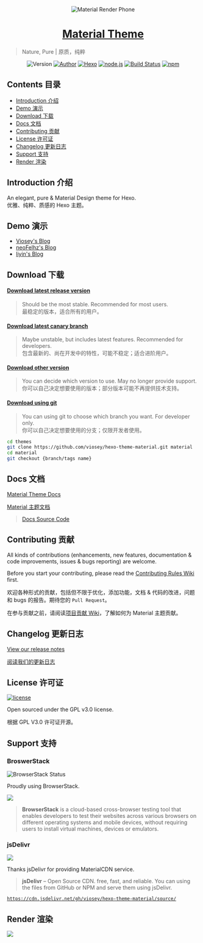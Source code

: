 <p align="center">
<img src="https://i.loli.net/2017/09/07/59b1367f76fdb.png" alt="Material Render Phone">
</p>

<h1 align="center"><a href="https://material.viosey.com" target="_blank">Material Theme</a></h1>

> Nature, Pure | 原质，纯粹

<p align="center">
<img alt="Version" src="https://img.shields.io/badge/version-1.5.0-757575.svg?style=flat-square"/>
<a href="https://viosey.com"><img alt="Author" src="https://img.shields.io/badge/author-Viosey-red.svg?style=flat-square"/></a>
<a href="https://hexo.io"><img alt="Hexo" src="https://img.shields.io/badge/hexo-3.0+-0e83cd.svg?style=flat-square"/></a>
<a href="https://nodejs.org/"><img alt="node.js" src="https://img.shields.io/badge/node.js-6.0%2B-43853d.svg?style=flat-square"/></a>
<a href="https://travis-ci.org/viosey/hexo-theme-material"><img alt="Build Status" src="https://img.shields.io/travis/viosey/hexo-theme-material.svg?style=flat-square"/></a>
<a href="https://www.npmjs.com/package/hexo-material"><img alt="npm" src="https://img.shields.io/npm/dt/hexo-material.svg?style=flat-square"/></a>
</p>


## Contents 目录

- [Introduction 介绍](#introduction-介绍)
- [Demo 演示](#demo-演示)
- [Download 下载](#download-下载)
- [Docs 文档](#docs-文档)
- [Contributing 贡献](#contributing-贡献)
- [License 许可证](#license-许可证)
- [Changelog 更新日志](#changelog-更新日志)
- [Support 支持](#support-支持)
- [Render 渲染](#render-渲染)


## Introduction 介绍

An elegant, pure & Material Design theme for Hexo.  
优雅、纯粹、质感的 Hexo 主题。


## Demo 演示

- [Viosey's Blog](https://blog.viosey.com)
- [neoFelhz's Blog](https://blog.nfz.moe)
- [liyin's Blog](https://liyin.date)


## Download 下载

#### [Download latest release version](https://github.com/viosey/hexo-theme-material/releases/latest)

> Should be the most stable. Recommended for most users.  
> 最稳定的版本，适合所有的用户。

#### [Download latest canary branch](https://github.com/viosey/hexo-theme-material/archive/canary.zip)

> Maybe unstable, but includes latest features. Recommended for developers.  
> 包含最新的、尚在开发中的特性，可能不稳定；适合进阶用户。

#### [Download other version](https://github.com/viosey/hexo-theme-material/releases)

> You can decide which version to use. May no longer provide support.  
> 你可以自己决定想要使用的版本；部分版本可能不再提供技术支持。

#### [Download using git](https://github.com/viosey/hexo-theme-material/releases)

> You can using git to choose which branch you want. For developer only.  
> 你可以自己决定想要使用的分支；仅限开发者使用。

```bash
cd themes
git clone https://github.com/viosey/hexo-theme-material.git material
cd material
git checkout {branch/tags name}
```

## Docs 文档

[Material Theme Docs](https://material.viosey.com/docs/)

[Material 主题文档](https://material.viosey.com/docs/)

> [Docs Source Code](https://github.com/neko-dev/material-theme-docs)


## Contributing 贡献

All kinds of contributions (enhancements, new features, documentation & code improvements, issues & bugs reporting) are welcome.

Before you start your contributing, please read the [Contributing Rules Wiki](https://github.com/viosey/hexo-theme-material/wiki) first.

欢迎各种形式的贡献，包括但不限于优化，添加功能，文档 & 代码的改进，问题和 bugs 的报告。期待您的 `Pull Request`。

在参与贡献之前，请阅读[项目贡献 Wiki](https://github.com/viosey/hexo-theme-material/wiki)，了解如何为 Material 主题贡献。

## Changelog 更新日志

[View our release notes](https://github.com/viosey/hexo-theme-material/releases)

[阅读我们的更新日志](https://github.com/viosey/hexo-theme-material/releases)


## License 许可证

[![license](https://img.shields.io/github/license/viosey/hexo-theme-material.svg?style=flat-square)](https://github.com/viosey/hexo-theme-material/blob/master/LICENSE)

Open sourced under the GPL v3.0 license.

根据 GPL V3.0 许可证开源。

## Support 支持

### BroswerStack

![BrowserStack Status](https://www.browserstack.com/automate/badge.svg?badge_key=V1VkWmJMRjJqcHBjN1BIVFRlNzExM05XUk5hemcydEpZTHRBdGd5V244ST0tLTlvNklDT1NuVXFDaTh0RDBnQ3RCdXc9PQ==--c986c45d7c10a3264f46b414944d6393ba74ea22%)

Proudly using BrowserStack.

[![](https://i.loli.net/2017/09/27/59cbc16b0f8b4.png)](https://www.browserstack.com/)

> **BrowserStack** is a cloud-based cross-browser testing tool that enables developers to test their websites across various browsers on different operating systems and mobile devices, without requiring users to install virtual machines, devices or emulators.

### jsDelivr

[![](https://data.jsdelivr.com/v1/package/npm/hexo-material/badge)](https://www.jsdelivr.com/package/npm/hexo-material) 

Thanks jsDelivr for providing MaterialCDN service.

> **jsDelivr** – Open Source CDN. free, fast, and reliable. You can using the files from GitHub or NPM and serve them using jsDelivr.

[`
https://cdn.jsdelivr.net/gh/viosey/hexo-theme-material/source/
`](https://cdn.jsdelivr.net/gh/viosey/hexo-theme-material/source/)

## Render 渲染

![](https://qiniu.viosey.com/img/Materia-overview-tiny.png)
